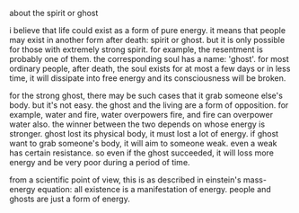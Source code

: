 about the spirit or ghost

i believe that life could exist as a form of pure energy. it means that people may exist in another form after death: spirit or ghost. but it is only possible for those with extremely strong spirit. for example, the resentment is probably one of them. the corresponding soul has a name: 'ghost'. for most ordinary people, after death, the soul exists for at most a few days or in less time, it will dissipate into free energy and its consciousness will be broken.

for the strong ghost, there may be such cases that it grab someone else's body. but it's not easy. the ghost and the living are a form of opposition. for example, water and fire, water overpowers fire, and fire can overpower water also. the winner between the two depends on whose energy is stronger. ghost lost its physical body, it must lost a lot of energy. if ghost want to grab someone's body, it will aim to someone weak. even a weak has certain resistance. so even if the ghost succeeded, it will loss more energy and be very poor during a period of time.

from a scientific point of view, this is as described in einstein's mass-energy equation: all existence is a manifestation of energy. people and ghosts are just a form of energy.

